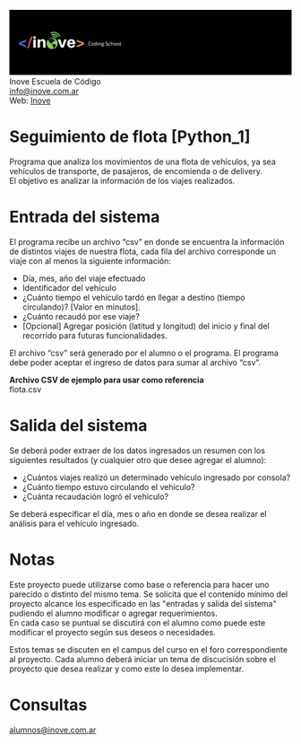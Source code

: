 ![Inove banner](/inove.jpg)
Inove Escuela de Código\
info@inove.com.ar\
Web: [Inove](http://inove.com.ar)

# Seguimiento de flota [Python_1]
Programa que analiza los movimientos de una flota de vehículos, ya sea vehículos de transporte, de pasajeros, de encomienda o de delivery.\
El objetivo es analizar la información de los viajes realizados.


# Entrada del sistema
El programa recibe un archivo “csv” en donde se encuentra la información de distintos viajes de nuestra flota, cada fila del archivo corresponde un viaje con al menos la siguiente información:
- Día, mes, año del viaje efectuado
- Identificador del vehículo
- ¿Cuánto tiempo el vehículo tardó en llegar a destino (tiempo circulando)? [Valor en minutos].
- ¿Cuánto recaudó por ese viaje?
- [Opcional] Agregar posición (latitud y longitud) del inicio y final del recorrido para futuras funcionalidades.

El archivo “csv” será generado por el alumno o el programa. El programa debe poder aceptar el ingreso de datos para sumar al archivo “csv”.

__Archivo CSV de ejemplo para usar como referencia__\
flota.csv

# Salida del sistema
Se deberá poder extraer de los datos ingresados un resumen con los siguientes resultados (y cualquier otro que desee agregar el alumno):
- ¿Cuántos viajes realizó un determinado vehículo ingresado por consola? 
- ¿Cuánto tiempo estuvo circulando el vehículo?
- ¿Cuánta recaudación logró el vehículo?

Se deberá especificar el día, mes o año en donde se desea realizar el análisis para el vehículo ingresado.


# Notas
Este proyecto puede utilizarse como base o referencia para hacer uno parecido o distinto del mismo tema. Se solicita que el contenído mínimo del proyecto alcance los especificado en las "entradas y salida del sistema" pudiendo el alumno modificar o agregar requerimientos.\
En cada caso se puntual se discutirá con el alumno como puede este modificar el proyecto según sus deseos o necesidades.

Estos temas se discuten en el campus del curso en el foro correspondiente al proyecto. Cada alumno deberá iniciar un tema de discucisión sobre el proyecto que desea realizar y como este lo desea implementar.

# Consultas
alumnos@inove.com.ar
